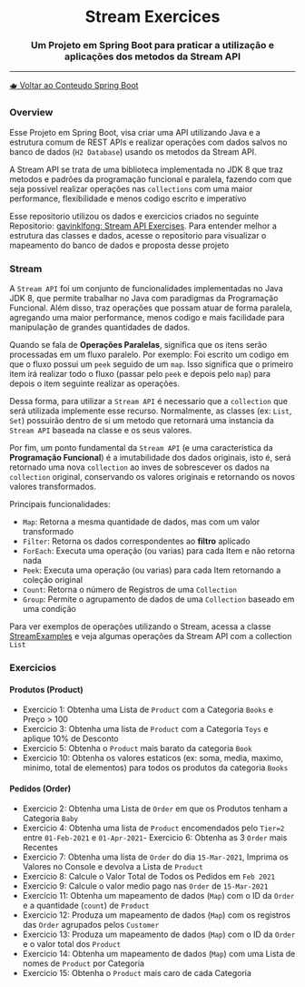 <h1 align="center">Stream Exercices</h1>
<h3 align="center">Um Projeto em Spring Boot para praticar a utilização e aplicações dos metodos da Stream API</h3>

---

[🫖 Voltar ao Conteudo Spring Boot](../README.md)

### Overview

Esse Projeto em Spring Boot, visa criar uma API utilizando Java e a estrutura comum de REST APIs e realizar
operações com dados salvos no banco de dados (`H2 Database`) usando os metodos da Stream API.

A Stream API se trata de uma biblioteca implementada no JDK 8 que traz metodos e padrões da programação funcional e
paralela, fazendo com que seja possivel realizar operações nas `collections` com uma maior performance, flexibilidade e
menos codigo escrito e imperativo

Esse repositorio utilizou os dados e exercicios criados no seguinte
Repositorio: [gavinklfong: Stream API Exercises](https://github.com/gavinklfong/stream-api-exercises). Para entender
melhor a estrutura das classes e dados, acesse o repositorio para visualizar o mapeamento do banco de dados e proposta
desse projeto

### Stream

A `Stream API` foi um conjunto de funcionalidades implementadas no Java JDK 8, que permite trabalhar no Java com
paradigmas da Programação Funcional. Além disso, traz operações que possam atuar de forma paralela, agregando uma maior
performance, menos codigo e mais facilidade para manipulação de grandes quantidades de dados.

Quando se fala de **Operações Paralelas**, significa que os itens serão processadas em um fluxo paralelo. Por exemplo:
Foi escrito um codigo em que o fluxo possui um `peek` seguido de um `map`. Isso significa que o primeiro item irá
realizar todo o fluxo (passar pelo `peek` e depois pelo `map`) para depois o item seguinte realizar as operações.

Dessa forma, para utilizar a `Stream API` é necessario que a `collection` que será utilizada implemente esse recurso.
Normalmente, as classes (ex: `List`, `Set`) possuirão dentro de si um metodo que retornará uma instancia da `Stream API`
baseada na classe e os seus valores.

Por fim, um ponto fundamental da `Stream API` (e uma caracteristica da **Programação Funcional**) é a imutabilidade dos
dados originais, isto é, será retornado uma nova `collection` ao inves de sobrescever os dados na `collection` original,
conservando os valores originais e retornando os novos valores transformados.

Principais funcionalidades:

- `Map`: Retorna a mesma quantidade de dados, mas com um valor transformado
- `Filter`: Retorna os dados correspondentes ao **filtro** aplicado
- `ForEach`: Executa uma operação (ou varias) para cada Item e não retorna nada
- `Peek`: Executa uma operação (ou varias) para cada Item retornando a coleção original
- `Count`: Retorna o número de Registros de uma `Collection`
- `Group`: Permite o agrupamento de dados de uma `Collection` baseado em uma condição

Para ver exemplos de operações utilizando o Stream, acessa a
classe [StreamExamples](src/main/java/com/guilhermepalma/streamexercices/StreamsExamples.java) e veja algumas operações
da Stream API com a collection `List`

### Exercicios

#### Produtos (Product)

- Exercicio 1: Obtenha uma Lista de `Product` com a Categoria `Books`  e Preço > 100
- Exercicio 3: Obtenha uma lista de `Product` com a Categoria `Toys` e aplique 10% de Desconto
- Exercicio 5: Obtenha o `Product` mais barato da categoria `Book`
- Exercicio 10: Obtenha os valores estaticos (ex: soma, media, maximo, minimo, total de elementos) para todos os
  produtos da
  categoria `Books`

#### Pedidos (Order)

- Exercicio 2: Obtenha uma Lista de `Order` em que os Produtos tenham a Categoria `Baby`
- Exercicio 4: Obtenha uma lista de `Product` encomendados pelo `Tier=2` entre `01-Feb-2021` e `01-Apr-2021`- Exercicio
  6: Obtenha as 3 `Order` mais Recentes
- Exercicio 7: Obtenha uma lista de `Order` do dia `15-Mar-2021`, Imprima os Valores no Console e devolva a Lista
  de `Product`
- Exercicio 8: Calcule o Valor Total de Todos os Pedidos em `Feb 2021`
- Exercicio 9: Calcule o valor medio pago nas `Order` de `15-Mar-2021`
- Exercicio 11: Obtenha um mapeamento de dados (`Map`) com o ID da `Order` e a quantidade (`count`) de `Product`
- Exercicio 12: Produza um mapeamento de dados (`Map`) com os registros das `Order` agrupados pelos `Customer`
- Exercicio 13: Produza um mapeamento de dados (`Map`) com o ID da `Order` e o valor total dos `Product`
- Exercicio 14: Obtenha um mapeamento de dados (`Map`) com uma Lista de nomes de `Product` por Categoria
- Exercicio 15: Obtenha o `Product` mais caro de cada Categoria
